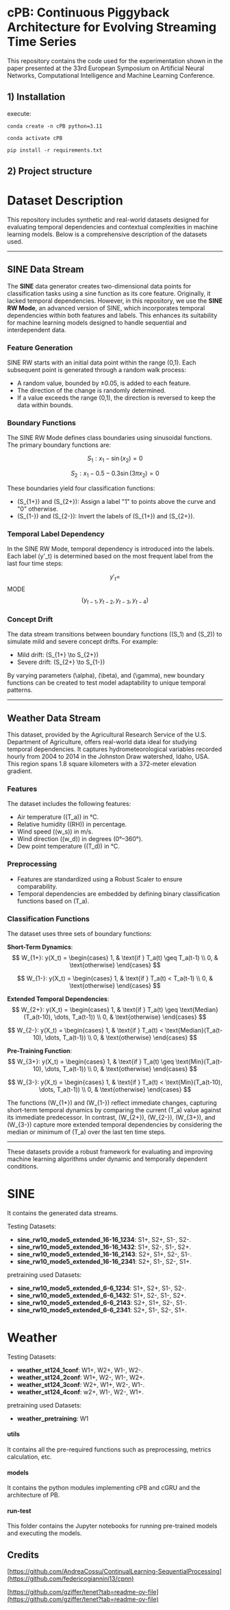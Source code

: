 # cPB: Continuous Piggyback Architecture for Evolving Streaming Time Series
This repository contains the code used for the experimentation shown in the paper presented at the 33rd European Symposium on Artificial Neural Networks, Computational Intelligence and Machine Learning Conference.


## 1) Installation
execute:

`conda create -n cPB python=3.11`

`conda activate cPB`

`pip install -r requirements.txt`

## 2) Project structure


# Dataset Description

This repository includes synthetic and real-world datasets designed for evaluating temporal dependencies and contextual complexities in machine learning models. Below is a comprehensive description of the datasets used.

---

## SINE Data Stream

The **SINE** data generator creates two-dimensional data points for classification tasks using a sine function as its core feature. Originally, it lacked temporal dependencies. However, in this repository, we use the **SINE RW Mode**, an advanced version of SINE, which incorporates temporal dependencies within both features and labels. This enhances its suitability for machine learning models designed to handle sequential and interdependent data.

### Feature Generation
SINE RW starts with an initial data point within the range (0,1). Each subsequent point is generated through a random walk process:
- A random value, bounded by ±0.05, is added to each feature.
- The direction of the change is randomly determined.
- If a value exceeds the range (0,1), the direction is reversed to keep the data within bounds.

### Boundary Functions
The SINE RW Mode defines class boundaries using sinusoidal functions. The primary boundary functions are:

$$
S_1: x_1 - \sin(x_2) = 0
$$

$$
S_2: x_1 - 0.5 - 0.3 \sin(3 \pi x_2) = 0
$$

These boundaries yield four classification functions:
- \(S_{1+}\) and \(S_{2+}\): Assign a label "1" to points above the curve and "0" otherwise.
- \(S_{1-}\) and \(S_{2-}\): Invert the labels of \(S_{1+}\) and \(S_{2+}\).

### Temporal Label Dependency
In the SINE RW Mode, temporal dependency is introduced into the labels. Each label \(y'_t\) is determined based on the most frequent label from the last four time steps:



$$y'_t  = $$ MODE $$ (y_{t-1}, y_{t-2}, y_{t-3}, y_{t-4}) $$



### Concept Drift
The data stream transitions between boundary functions (\(S_1\) and \(S_2\)) to simulate mild and severe concept drifts. For example:
- Mild drift: \(S_{1+} \to S_{2+}\)
- Severe drift: \(S_{2+} \to S_{1-}\)

By varying parameters \(\alpha\), \(\beta\), and \(\gamma\), new boundary functions can be created to test model adaptability to unique temporal patterns.

---

## Weather Data Stream

This dataset, provided by the Agricultural Research Service of the U.S. Department of Agriculture, offers real-world data ideal for studying temporal dependencies. It captures hydrometeorological variables recorded hourly from 2004 to 2014 in the Johnston Draw watershed, Idaho, USA. This region spans 1.8 square kilometers with a 372-meter elevation gradient.

### Features
The dataset includes the following features:
- Air temperature (\(T_a\)) in °C.
- Relative humidity (\(RH\)) in percentage.
- Wind speed (\(w_s\)) in m/s.
- Wind direction (\(w_d\)) in degrees (0°–360°).
- Dew point temperature (\(T_d\)) in °C.

### Preprocessing
- Features are standardized using a Robust Scaler to ensure comparability.
- Temporal dependencies are embedded by defining binary classification functions based on \(T_a\).

### Classification Functions
The dataset uses three sets of boundary functions:

**Short-Term Dynamics**:
$$
W_{1+}: y(X_t) = 
\begin{cases} 
1, & \text{if } T_a(t) \geq T_a(t-1) \\
0, & \text{otherwise}
\end{cases}
$$

$$
W_{1-}: y(X_t) = 
\begin{cases} 
1, & \text{if } T_a(t) < T_a(t-1) \\
0, & \text{otherwise}
\end{cases}
$$

**Extended Temporal Dependencies**:
$$
W_{2+}: y(X_t) = 
\begin{cases} 
1, & \text{if } T_a(t) \geq \text{Median}(T_a(t-10), \dots, T_a(t-1)) \\
0, & \text{otherwise}
\end{cases}
$$

$$
W_{2-}: y(X_t) = 
\begin{cases} 
1, & \text{if } T_a(t) < \text{Median}(T_a(t-10), \dots, T_a(t-1)) \\
0, & \text{otherwise}
\end{cases}
$$

**Pre-Training Function**:
$$
W_{3+}: y(X_t) = 
\begin{cases} 
1, & \text{if } T_a(t) \geq \text{Min}(T_a(t-10), \dots, T_a(t-1)) \\
0, & \text{otherwise}
\end{cases}
$$

$$
W_{3-}: y(X_t) = 
\begin{cases} 
1, & \text{if } T_a(t) < \text{Min}(T_a(t-10), \dots, T_a(t-1)) \\
0, & \text{otherwise}
\end{cases}
$$

The functions \(W_{1+}\) and \(W_{1-}\) reflect immediate changes, capturing short-term temporal dynamics by comparing the current \(T_a\) value against its immediate predecessor. In contrast, \(W_{2+}\), \(W_{2-}\), \(W_{3+}\), and \(W_{3-}\) capture more extended temporal dependencies by considering the median or minimum of \(T_a\) over the last ten time steps.

---

These datasets provide a robust framework for evaluating and improving machine learning algorithms under dynamic and temporally dependent conditions.

# SINE
It contains the generated data streams.

Testing Datasets:
* **sine_rw10_mode5_extended_16-16_1234**: S1+, S2+, S1-, S2-.
* **sine_rw10_mode5_extended_16-16_1432**: S1+, S2-, S1-, S2+.
* **sine_rw10_mode5_extended_16-16_2143**: S2+, S1+, S2-, S1-.
* **sine_rw10_mode5_extended_16-16_2341**: S2+, S1-, S2-, S1+.

pretraining used Datasets:
* **sine_rw10_mode5_extended_6-6_1234**: S1+, S2+, S1-, S2-.
* **sine_rw10_mode5_extended_6-6_1432**: S1+, S2-, S1-, S2+.
* **sine_rw10_mode5_extended_6-6_2143**: S2+, S1+, S2-, S1-.
* **sine_rw10_mode5_extended_6-6_2341**: S2+, S1-, S2-, S1+.

# Weather

Testing Datasets:
* **weather_st124_1conf**: W1+, W2+, W1-, W2-.
* **weather_st124_2conf**: W1+, W2-, W1-, W2+.
* **weather_st124_3conf**: W2+, W1+, W2-, W1-.
* **weather_st124_4conf**: w2+, W1-, W2-, W1+.

pretraining used Datasets:
* **weather_pretraining**: W1

#### utils
It contains all the pre-required functions such as preprocessing, metrics calculation, etc.

#### models
It contains the python modules implementing cPB and cGRU and the architecture of PB.

#### run-test
This folder contains the Jupyter notebooks for running pre-trained models and executing the models.


## Credits
[https://github.com/AndreaCossu/ContinualLearning-SequentialProcessing](https://github.com/federicogiannini13/cpnn)

[https://github.com/gziffer/tenet?tab=readme-ov-file](https://github.com/gziffer/tenet?tab=readme-ov-file)
